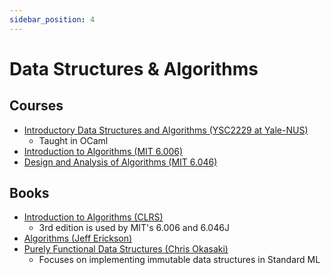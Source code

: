 ```yaml
---
sidebar_position: 4
---
```


# Data Structures & Algorithms

## Courses

- [Introductory Data Structures and Algorithms (YSC2229 at Yale-NUS)](https://ilyasergey.net/YSC2229)
   - Taught in OCaml
- [Introduction to Algorithms (MIT 6.006)](https://ocw.mit.edu/courses/6-006-introduction-to-algorithms-spring-2020/)
- [Design and Analysis of Algorithms (MIT 6.046)](https://ocw.mit.edu/courses/6-046j-design-and-analysis-of-algorithms-spring-2015/)

## Books

- [Introduction to Algorithms (CLRS)](https://mitpress.mit.edu/books/introduction-algorithms-fourth-edition)
    - 3rd edition is used by MIT's 6.006 and 6.046J
- [Algorithms (Jeff Erickson)](https://jeffe.cs.illinois.edu/teaching/algorithms/)
- [Purely Functional Data Structures (Chris Okasaki)](https://doc.lagout.org/programmation/Functional%20Programming/Chris_Okasaki-Purely_Functional_Data_Structures-Cambridge_University_Press%281998%29.pdf)
   - Focuses on implementing immutable data structures in Standard ML
